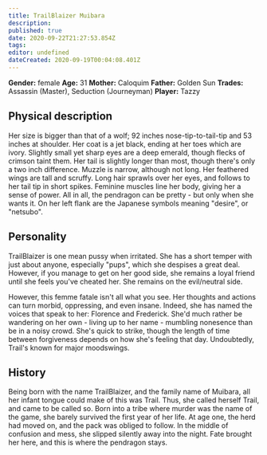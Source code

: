 ```yaml
---
title: TrailBlaizer Muibara
description: 
published: true
date: 2020-09-22T21:27:53.854Z
tags: 
editor: undefined
dateCreated: 2020-09-19T00:04:08.401Z
---
```


**Gender:** female
**Age:** 31
**Mother:** Caloquim
**Father:** Golden Sun
**Trades:** Assassin (Master), Seduction (Journeyman)
**Player:** Tazzy

## Physical description

Her size is bigger than that of a wolf; 92 inches nose-tip-to-tail-tip and 53 inches at shoulder. Her coat is a jet black, ending at her toes which are ivory. Slightly small yet sharp eyes are a deep emerald, though flecks of crimson taint them. Her tail is slightly longer than most, though there's only a two inch difference. Muzzle is narrow, although not long. Her feathered wings are tall and scruffy. Long hair sprawls over her eyes, and follows to her tail tip in short spikes. Feminine muscles line her body, giving her a sense of power. All in all, the pendragon can be pretty - but only when she wants it. On her left flank are the Japanese symbols meaning "desire", or "netsubo".

## Personality

TrailBlaizer is one mean pussy when irritated. She has a short temper with just about anyone, especially "pups", which she despises a great deal. However, if you manage to get on her good side, she remains a loyal friend until she feels you've cheated her. She remains on the evil/neutral side.

However, this femme fatale isn't all what you see. Her thoughts and actions can turn morbid, oppressing, and even insane. Indeed, she has named the voices that speak to her: Florence and Frederick. She'd much rather be wandering on her own - living up to her name - mumbling nonesence than be in a noisy crowd. She's quick to strike, though the length of time between forgiveness depends on how she's feeling that day. Undoubtedly, Trail's known for major moodswings.

## History

Being born with the name TrailBlaizer, and the family name of Muibara, all her infant tongue could make of this was Trail. Thus, she called herself Trail, and came to be called so. Born into a tribe where murder was the name of the game, she barely survived the first year of her life. At age one, the herd had moved on, and the pack was obliged to follow. In the middle of confusion and mess, she slipped silently away into the night. Fate brought her here, and this is where the pendragon stays.